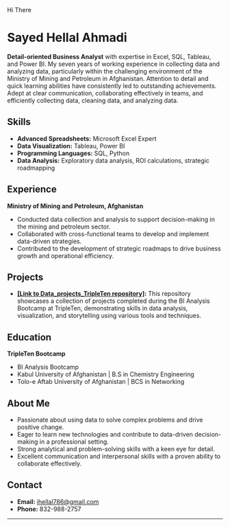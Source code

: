 Hi There


# Sayed Hellal Ahmadi

**Detail-oriented Business Analyst** with expertise in Excel, SQL, Tableau, and Power BI. My seven years of working experience in collecting data and analyzing data, particularly within the challenging environment of the Ministry of Mining and Petroleum in Afghanistan. Attention to detail and quick learning abilities have consistently led to outstanding achievements. Adept at clear communication, collaborating effectively in teams, and efficiently collecting data, cleaning data, and analyzing data.

## Skills

* **Advanced Spreadsheets:** Microsoft Excel Expert
* **Data Visualization:** Tableau, Power BI
* **Programming Languages:** SQL, Python
* **Data Analysis:** Exploratory data analysis, ROI calculations, strategic roadmapping

## Experience

**Ministry of Mining and Petroleum, Afghanistan**
* Conducted data collection and analysis to support decision-making in the mining and petroleum sector.
* Collaborated with cross-functional teams to develop and implement data-driven strategies.
* Contributed to the development of strategic roadmaps to drive business growth and operational efficiency.

## Projects

* **[[Link to Data_projects_TripleTen repository]](https://github.com/Sayedhellal/Data_projects_TripleTen.git):**  This repository showcases a collection of projects completed during the BI Analysis Bootcamp at TripleTen, demonstrating skills in data analysis, visualization, and storytelling using various tools and techniques.

## Education

**TripleTen Bootcamp**
* BI Analysis Bootcamp
* Kabul University of Afghanistan | B.S in Chemistry Engineering
* Tolo-e Aftab University of Afghanistan | BCS in Networking

##  About Me

* Passionate about using data to solve complex problems and drive positive change.
* Eager to learn new technologies and contribute to data-driven decision-making in a professional setting.
* Strong analytical and problem-solving skills with a keen eye for detail.
* Excellent communication and interpersonal skills with a proven ability to collaborate effectively.

## Contact

* **Email:** ihellal786@gmail.com
* **Phone:** 832-988-2757

---

